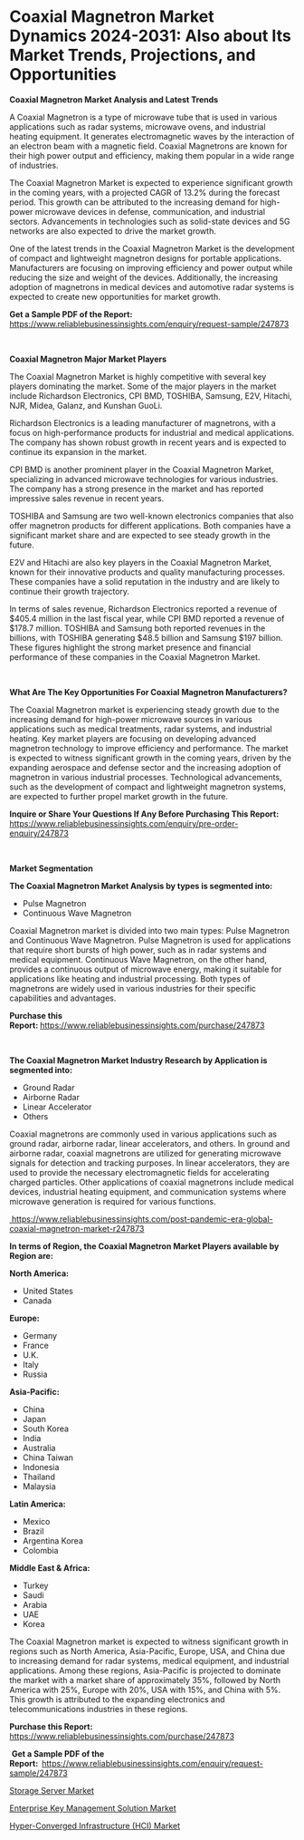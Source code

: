 <p><h1>Coaxial Magnetron Market Dynamics 2024-2031: Also about Its Market Trends, Projections, and Opportunities</h1></p><p><strong>Coaxial Magnetron Market Analysis and Latest Trends</strong></p>
<p><p>A Coaxial Magnetron is a type of microwave tube that is used in various applications such as radar systems, microwave ovens, and industrial heating equipment. It generates electromagnetic waves by the interaction of an electron beam with a magnetic field. Coaxial Magnetrons are known for their high power output and efficiency, making them popular in a wide range of industries.</p><p>The Coaxial Magnetron Market is expected to experience significant growth in the coming years, with a projected CAGR of 13.2% during the forecast period. This growth can be attributed to the increasing demand for high-power microwave devices in defense, communication, and industrial sectors. Advancements in technologies such as solid-state devices and 5G networks are also expected to drive the market growth.</p><p>One of the latest trends in the Coaxial Magnetron Market is the development of compact and lightweight magnetron designs for portable applications. Manufacturers are focusing on improving efficiency and power output while reducing the size and weight of the devices. Additionally, the increasing adoption of magnetrons in medical devices and automotive radar systems is expected to create new opportunities for market growth.</p></p>
<p><strong>Get a Sample PDF of the Report:&nbsp;</strong> <a href="https://www.reliablebusinessinsights.com/enquiry/request-sample/247873">https://www.reliablebusinessinsights.com/enquiry/request-sample/247873</a></p>
<p>&nbsp;</p>
<p><strong>Coaxial Magnetron Major Market Players</strong></p>
<p><p>The Coaxial Magnetron Market is highly competitive with several key players dominating the market. Some of the major players in the market include Richardson Electronics, CPI BMD, TOSHIBA, Samsung, E2V, Hitachi, NJR, Midea, Galanz, and Kunshan GuoLi.</p><p>Richardson Electronics is a leading manufacturer of magnetrons, with a focus on high-performance products for industrial and medical applications. The company has shown robust growth in recent years and is expected to continue its expansion in the market.</p><p>CPI BMD is another prominent player in the Coaxial Magnetron Market, specializing in advanced microwave technologies for various industries. The company has a strong presence in the market and has reported impressive sales revenue in recent years.</p><p>TOSHIBA and Samsung are two well-known electronics companies that also offer magnetron products for different applications. Both companies have a significant market share and are expected to see steady growth in the future.</p><p>E2V and Hitachi are also key players in the Coaxial Magnetron Market, known for their innovative products and quality manufacturing processes. These companies have a solid reputation in the industry and are likely to continue their growth trajectory.</p><p>In terms of sales revenue, Richardson Electronics reported a revenue of $405.4 million in the last fiscal year, while CPI BMD reported a revenue of $178.7 million. TOSHIBA and Samsung both reported revenues in the billions, with TOSHIBA generating $48.5 billion and Samsung $197 billion. These figures highlight the strong market presence and financial performance of these companies in the Coaxial Magnetron Market.</p></p>
<p>&nbsp;</p>
<p><strong>What Are The Key Opportunities For Coaxial Magnetron Manufacturers?</strong></p>
<p><p>The Coaxial Magnetron market is experiencing steady growth due to the increasing demand for high-power microwave sources in various applications such as medical treatments, radar systems, and industrial heating. Key market players are focusing on developing advanced magnetron technology to improve efficiency and performance. The market is expected to witness significant growth in the coming years, driven by the expanding aerospace and defense sector and the increasing adoption of magnetron in various industrial processes. Technological advancements, such as the development of compact and lightweight magnetron systems, are expected to further propel market growth in the future.</p></p>
<p><strong>Inquire or Share Your Questions If Any Before Purchasing This Report:</strong> <a href="https://www.reliablebusinessinsights.com/enquiry/pre-order-enquiry/247873">https://www.reliablebusinessinsights.com/enquiry/pre-order-enquiry/247873</a></p>
<p>&nbsp;</p>
<p><strong>Market Segmentation</strong></p>
<p><strong>The Coaxial Magnetron Market Analysis by types is segmented into:</strong></p>
<p><ul><li>Pulse Magnetron</li><li>Continuous Wave Magnetron</li></ul></p>
<p><p>Coaxial Magnetron market is divided into two main types: Pulse Magnetron and Continuous Wave Magnetron. Pulse Magnetron is used for applications that require short bursts of high power, such as in radar systems and medical equipment. Continuous Wave Magnetron, on the other hand, provides a continuous output of microwave energy, making it suitable for applications like heating and industrial processing. Both types of magnetrons are widely used in various industries for their specific capabilities and advantages.</p></p>
<p><strong>Purchase this Report:&nbsp;</strong><a href="https://www.reliablebusinessinsights.com/purchase/247873">https://www.reliablebusinessinsights.com/purchase/247873</a></p>
<p>&nbsp;</p>
<p><strong>The Coaxial Magnetron Market Industry Research by Application is segmented into:</strong></p>
<p><ul><li>Ground Radar</li><li>Airborne Radar</li><li>Linear Accelerator</li><li>Others</li></ul></p>
<p><p>Coaxial magnetrons are commonly used in various applications such as ground radar, airborne radar, linear accelerators, and others. In ground and airborne radar, coaxial magnetrons are utilized for generating microwave signals for detection and tracking purposes. In linear accelerators, they are used to provide the necessary electromagnetic fields for accelerating charged particles. Other applications of coaxial magnetrons include medical devices, industrial heating equipment, and communication systems where microwave generation is required for various functions.</p></p>
<p><a href="https://www.reliablebusinessinsights.com/post-pandemic-era-global-coaxial-magnetron-market-r247873">&nbsp;https://www.reliablebusinessinsights.com/post-pandemic-era-global-coaxial-magnetron-market-r247873</a></p>
<p><strong>In terms of Region, the Coaxial Magnetron Market Players available by Region are:</strong></p>
<p>
    <p> <strong> North America: </strong>
        <ul>
            <li>United States</li>
            <li>Canada</li>
        </ul>
        </p> 
    <p> <strong> Europe: </strong>
        <ul>
            <li>Germany</li>
            <li>France</li>
            <li>U.K.</li>
            <li>Italy</li>
            <li>Russia</li>
        </ul>
        </p> 
    <p> <strong> Asia-Pacific: </strong>
        <ul>
            <li>China</li>
            <li>Japan</li>
            <li>South Korea</li>
            <li>India</li>
            <li>Australia</li>
            <li>China Taiwan</li>
            <li>Indonesia</li>
            <li>Thailand</li>
            <li>Malaysia</li>
        </ul>
        </p> 
    <p> <strong> Latin America: </strong>
        <ul>
            <li>Mexico</li>
            <li>Brazil</li>
            <li>Argentina Korea</li>
            <li>Colombia</li>
        </ul>
        </p> 
    <p> <strong> Middle East & Africa: </strong>
        <ul>
            <li>Turkey</li>
            <li>Saudi</li>
            <li>Arabia</li>
            <li>UAE</li>
            <li>Korea</li>
        </ul>
    </p>
    </p>
<p><p>The Coaxial Magnetron market is expected to witness significant growth in regions such as North America, Asia-Pacific, Europe, USA, and China due to increasing demand for radar systems, medical equipment, and industrial applications. Among these regions, Asia-Pacific is projected to dominate the market with a market share of approximately 35%, followed by North America with 25%, Europe with 20%, USA with 15%, and China with 5%. This growth is attributed to the expanding electronics and telecommunications industries in these regions.</p></p>
<p><strong>Purchase this Report: </strong><a href="https://www.reliablebusinessinsights.com/purchase/247873">https://www.reliablebusinessinsights.com/purchase/247873</a></p>
<p>&nbsp;<strong>Get a Sample PDF of the Report:&nbsp;&nbsp;</strong><a href="https://www.reliablebusinessinsights.com/enquiry/request-sample/247873">https://www.reliablebusinessinsights.com/enquiry/request-sample/247873</a></p>
<p><strong></strong></p>
<p><p><a href="https://github.com/daveutchsj/Market-Research-Report-List-1/blob/main/storage-server-market.md">Storage Server Market</a></p><p><a href="https://github.com/hannahforsyth9786/Market-Research-Report-List-1/blob/main/enterprise-key-management-solution-market.md">Enterprise Key Management Solution Market</a></p><p><a href="https://github.com/belaayi865/Market-Research-Report-List-1/blob/main/hyper-converged-infrastructure-hci-market.md">Hyper-Converged Infrastructure (HCI) Market</a></p></p>